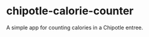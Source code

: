 chipotle-calorie-counter
========================

A simple app for counting calories in a Chipotle entree.
